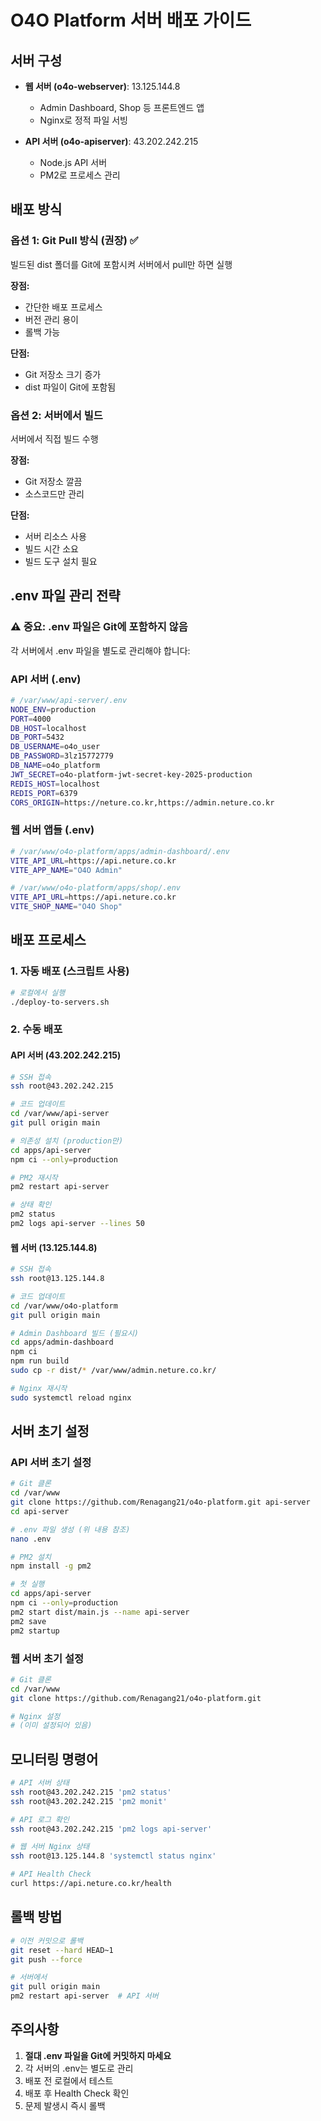 # O4O Platform 서버 배포 가이드

## 서버 구성
- **웹 서버 (o4o-webserver)**: 13.125.144.8
  - Admin Dashboard, Shop 등 프론트엔드 앱
  - Nginx로 정적 파일 서빙
  
- **API 서버 (o4o-apiserver)**: 43.202.242.215
  - Node.js API 서버
  - PM2로 프로세스 관리

## 배포 방식

### 옵션 1: Git Pull 방식 (권장) ✅
빌드된 dist 폴더를 Git에 포함시켜 서버에서 pull만 하면 실행

**장점:**
- 간단한 배포 프로세스
- 버전 관리 용이
- 롤백 가능

**단점:**
- Git 저장소 크기 증가
- dist 파일이 Git에 포함됨

### 옵션 2: 서버에서 빌드
서버에서 직접 빌드 수행

**장점:**
- Git 저장소 깔끔
- 소스코드만 관리

**단점:**
- 서버 리소스 사용
- 빌드 시간 소요
- 빌드 도구 설치 필요

## .env 파일 관리 전략

### ⚠️ 중요: .env 파일은 Git에 포함하지 않음

각 서버에서 .env 파일을 별도로 관리해야 합니다:

### API 서버 (.env)
```bash
# /var/www/api-server/.env
NODE_ENV=production
PORT=4000
DB_HOST=localhost
DB_PORT=5432
DB_USERNAME=o4o_user
DB_PASSWORD=3lz15772779
DB_NAME=o4o_platform
JWT_SECRET=o4o-platform-jwt-secret-key-2025-production
REDIS_HOST=localhost
REDIS_PORT=6379
CORS_ORIGIN=https://neture.co.kr,https://admin.neture.co.kr
```

### 웹 서버 앱들 (.env)
```bash
# /var/www/o4o-platform/apps/admin-dashboard/.env
VITE_API_URL=https://api.neture.co.kr
VITE_APP_NAME="O4O Admin"

# /var/www/o4o-platform/apps/shop/.env
VITE_API_URL=https://api.neture.co.kr
VITE_SHOP_NAME="O4O Shop"
```

## 배포 프로세스

### 1. 자동 배포 (스크립트 사용)
```bash
# 로컬에서 실행
./deploy-to-servers.sh
```

### 2. 수동 배포

#### API 서버 (43.202.242.215)
```bash
# SSH 접속
ssh root@43.202.242.215

# 코드 업데이트
cd /var/www/api-server
git pull origin main

# 의존성 설치 (production만)
cd apps/api-server
npm ci --only=production

# PM2 재시작
pm2 restart api-server

# 상태 확인
pm2 status
pm2 logs api-server --lines 50
```

#### 웹 서버 (13.125.144.8)
```bash
# SSH 접속
ssh root@13.125.144.8

# 코드 업데이트
cd /var/www/o4o-platform
git pull origin main

# Admin Dashboard 빌드 (필요시)
cd apps/admin-dashboard
npm ci
npm run build
sudo cp -r dist/* /var/www/admin.neture.co.kr/

# Nginx 재시작
sudo systemctl reload nginx
```

## 서버 초기 설정

### API 서버 초기 설정
```bash
# Git 클론
cd /var/www
git clone https://github.com/Renagang21/o4o-platform.git api-server
cd api-server

# .env 파일 생성 (위 내용 참조)
nano .env

# PM2 설치
npm install -g pm2

# 첫 실행
cd apps/api-server
npm ci --only=production
pm2 start dist/main.js --name api-server
pm2 save
pm2 startup
```

### 웹 서버 초기 설정
```bash
# Git 클론
cd /var/www
git clone https://github.com/Renagang21/o4o-platform.git

# Nginx 설정
# (이미 설정되어 있음)
```

## 모니터링 명령어

```bash
# API 서버 상태
ssh root@43.202.242.215 'pm2 status'
ssh root@43.202.242.215 'pm2 monit'

# API 로그 확인
ssh root@43.202.242.215 'pm2 logs api-server'

# 웹 서버 Nginx 상태
ssh root@13.125.144.8 'systemctl status nginx'

# API Health Check
curl https://api.neture.co.kr/health
```

## 롤백 방법

```bash
# 이전 커밋으로 롤백
git reset --hard HEAD~1
git push --force

# 서버에서
git pull origin main
pm2 restart api-server  # API 서버
```

## 주의사항

1. **절대 .env 파일을 Git에 커밋하지 마세요**
2. 각 서버의 .env는 별도로 관리
3. 배포 전 로컬에서 테스트
4. 배포 후 Health Check 확인
5. 문제 발생시 즉시 롤백
